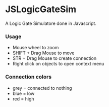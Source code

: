 # JSLogicGateSim

A Logic Gate Simulatore done in Javascript.

### Usage
- Mouse wheel to zoom
- SHIFT + Drag Mouse to move
- STR + Drag Mouse to create connection
- Right click on objects to open context menu

### Connection colors
- grey = connected to nothing
- blue = low
- red = high
